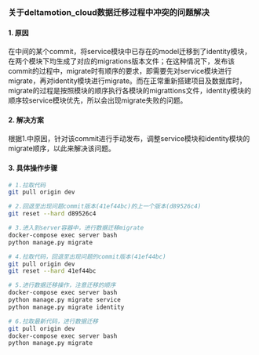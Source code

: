 ### 关于deltamotion_cloud数据迁移过程中冲突的问题解决

#### 1. 原因

在中间的某个commit，将service模块中已存在的model迁移到了identity模块，在两个模块下均生成了对应的migrations版本文件；在这种情况下，发布该commit的过程中，migrate时有顺序的要求，即需要先对service模块进行migrate，再对identity模块进行migrate。而在正常重新搭建项目及数据库时，migrate的过程是按照模块的顺序执行各模块的migrattions文件，identity模块的顺序较service模块优先，所以会出现migrate失败的问题。

#### 2. 解决方案

根据1.中原因，针对该commit进行手动发布，调整service模块和identity模块的migrate顺序，以此来解决该问题。

#### 3. 具体操作步骤

```bash
# 1.拉取代码
git pull origin dev

# 2.回退至出现问题commit版本(41ef44bc)的上一个版本(d89526c4)
git reset --hard d89526c4

# 3.进入到server容器中，进行数据迁移migrate
docker-compose exec server bash
python manage.py migrate

# 4.拉取代码，回退至出现问题的commit版本(41ef44bc)
git pull origin dev
git reset --hard 41ef44bc

# 5.进行数据迁移操作，注意迁移的顺序
docker-compose exec server bash
python manage.py migrate service
python manage.py migrate identity

# 6.拉取最新代码，进行数据迁移
git pull origin dev
docker-compose exec server bash
python manage.py migrate
```


